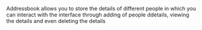Addressbook allows you to store the details of different people in which you can interact with the interface through adding of people ddetails, viewing the details and even deleting the details
